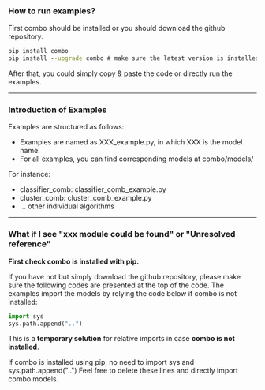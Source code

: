 ### How to run examples?

First combo should be installed or you should download the github repository.
````cmd
pip install combo
pip install --upgrade combo # make sure the latest version is installed!
````

After that, you could simply copy & paste the code or directly run the examples.

---

### Introduction of Examples
Examples are structured as follows:
- Examples are named as XXX_example.py, in which XXX is the model name.
- For all examples, you can find corresponding models at combo/models/

For instance: 
- classifier_comb: classifier_comb_example.py
- cluster_comb: cluster_comb_example.py
- ... other individual algorithms


---

### What if I see "xxx module could be found" or "Unresolved reference"

**First check combo is installed with pip.**

If you have not but simply download the github repository, please make
sure the following codes are presented at the top of the code. The examples 
import the models by relying the code below if combo is not installed:

```python
import sys
sys.path.append("..")
```
This is a **temporary solution** for relative imports in case **combo is not installed**.

If combo is installed using pip, no need to import sys and sys.path.append("..")
Feel free to delete these lines and directly import combo models.

